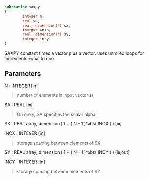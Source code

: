 ```fortran
subroutine saxpy
(
        integer n,
        real sa,
        real, dimension(*) sx,
        integer incx,
        real, dimension(*) sy,
        integer incy
)
```

SAXPY constant times a vector plus a vector.
uses unrolled loops for increments equal to one.

## Parameters
N : INTEGER [in]
> number of elements in input vector(s)

SA : REAL [in]
> On entry, SA specifies the scalar alpha.

SX : REAL array, dimension ( 1 + ( N - 1 )*abs( INCX ) ) [in]

INCX : INTEGER [in]
> storage spacing between elements of SX

SY : REAL array, dimension ( 1 + ( N - 1 )*abs( INCY ) ) [in,out]

INCY : INTEGER [in]
> storage spacing between elements of SY
